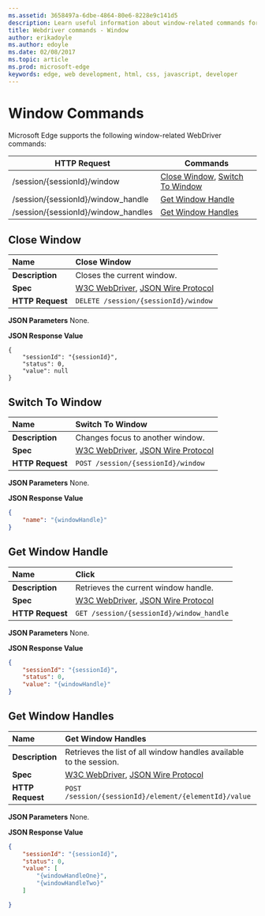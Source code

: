```yaml
---
ms.assetid: 3658497a-6dbe-4864-80e6-8228e9c141d5
description: Learn useful information about window-related commands for the WebDriver API.
title: Webdriver commands - Window
author: erikadoyle
ms.author: edoyle
ms.date: 02/08/2017
ms.topic: article
ms.prod: microsoft-edge
keywords: edge, web development, html, css, javascript, developer
---
```


# Window Commands
Microsoft Edge supports the following window-related WebDriver commands:

| HTTP Request | Commands |
| ------------ | -------- |
| /session/{sessionId}/window| [Close Window](#close-window), [Switch To Window](#switch-to-window)|
| /session/{sessionId}/window_handle| [Get Window Handle](#get-window-handle)|
| /session/{sessionId}/window_handles| [Get Window Handles](#get-window-handles)|

## Close Window

| **Name** | Close Window |
| :------- | :---------- |
| **Description** | Closes the current window. |
| **Spec** | [W3C WebDriver](https://w3c.github.io/webdriver/webdriver-spec.html#dfn-close-window), [JSON Wire Protocol](https://code.google.com/p/selenium/wiki/JsonWireProtocol#DELETE_/session/:sessionId/window) |
| **HTTP Request** | `DELETE /session/{sessionId}/window` |

**JSON Parameters**
None.

**JSON Response Value**
```x86asm
{
    "sessionId": "{sessionId}",
    "status": 0,
    "value": null
}
```

## Switch To Window

| **Name** | Switch To Window |
| :------- | :---------- |
| **Description** | Changes focus to another window. |
| **Spec** | [W3C WebDriver](https://w3c.github.io/webdriver/webdriver-spec.html#switch-to-window), [JSON Wire Protocol](https://code.google.com/p/selenium/wiki/JsonWireProtocol#POST_/session/:sessionId/window) |
| **HTTP Request** | `POST /session/{sessionId}/window` |

**JSON Parameters**
None.

**JSON Response Value**
```json
{
    "name": "{windowHandle}"
}
```

## Get Window Handle

| **Name** | Click |
| :------- | :---------- |
| **Description** | Retrieves the current window handle. |
| **Spec** | [W3C WebDriver](https://w3c.github.io/webdriver/webdriver-spec.html#get-window-handle), [JSON Wire Protocol](https://code.google.com/p/selenium/wiki/JsonWireProtocol#GET_/session/:sessionId/window_handle) |
| **HTTP Request** | `GET /session/{sessionId}/window_handle` |

**JSON Parameters**
None.

**JSON Response Value**
```json
{
    "sessionId": "{sessionId}",
    "status": 0,
    "value": "{windowHandle}"
}
```

## Get Window Handles

| **Name** | Get Window Handles |
| :------- | :---------- |
| **Description** | Retrieves the list of all window handles available to the session. |
| **Spec** | [W3C WebDriver](https://w3c.github.io/webdriver/webdriver-spec.html#get-window-handles), [JSON Wire Protocol](https://code.google.com/p/selenium/wiki/JsonWireProtocol#GET_/session/:sessionId/window_handles) |
| **HTTP Request** | `POST /session/{sessionId}/element/{elementId}/value` |

**JSON Parameters**
None.

**JSON Response Value**
```json
{
    "sessionId": "{sessionId}",
    "status": 0,
    "value": [
        "{windowHandleOne}",
        "{windowHandleTwo}"
    ]

}
```
